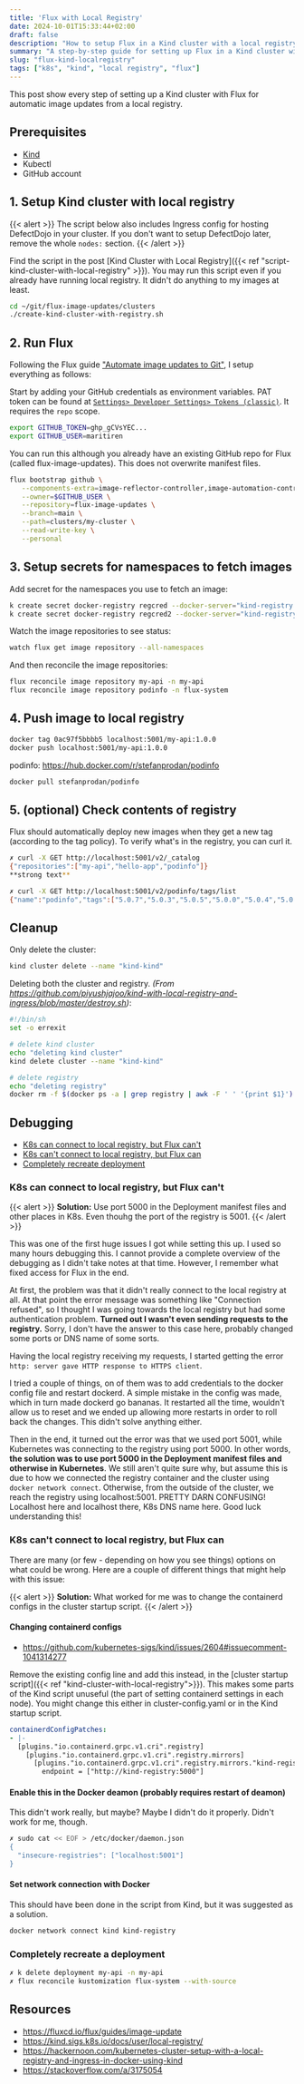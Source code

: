 ```yaml
---
title: 'Flux with Local Registry'
date: 2024-10-01T15:33:44+02:00
draft: false
description: "How to setup Flux in a Kind cluster with a local registry"
summary: "A step-by-step guide for setting up Flux in a Kind cluster with a local registry for automatic updates of Docker images."
slug: "flux-kind-localregistry"
tags: ["k8s", "kind", "local registry", "flux"]
---
```



This post show every step of setting up a Kind cluster with Flux for automatic image updates from a local registry. 

## Prerequisites
* [Kind](https://kind.sigs.k8s.io/docs/user/quick-start/#installing-from-release-binaries)
* Kubectl
* GitHub account


## 1. Setup Kind cluster with local registry
{{< alert >}}
The script below also includes Ingress config for hosting DefectDojo in your cluster. If you don't want to setup DefectDojo later, remove the whole `nodes:` section.
{{< /alert >}}

Find the script in the post [Kind Cluster with Local Registry]({{< ref "script-kind-cluster-with-local-registry" >}}). 
You may run this script even if you already have running local registry. It didn't do anything to my images at least. 
```sh
cd ~/git/flux-image-updates/clusters
./create-kind-cluster-with-registry.sh 
```


## 2. Run Flux
Following the Flux guide ["Automate image updates to Git"](https://fluxcd.io/flux/guides/image-update/#prerequisites), I setup everything as follows:

Start by adding your GitHub credentials as environment variables. 
PAT token can be found at [`Settings> Developer Settings> Tokens (classic)`](https://github.com/settings/tokens). 
It requires the `repo` scope.
```sh
export GITHUB_TOKEN=ghp_gCVsYEC...
export GITHUB_USER=maritiren
```

You can run this although you already have an existing GitHub repo for Flux (called flux-image-updates). This does not overwrite manifest files.
```sh
flux bootstrap github \
   --components-extra=image-reflector-controller,image-automation-controller \
   --owner=$GITHUB_USER \
   --repository=flux-image-updates \
   --branch=main \
   --path=clusters/my-cluster \
   --read-write-key \
   --personal
```


<a id="setup-secrets"></a>
## 3. Setup secrets for namespaces to fetch images
Add secret for the namespaces you use to fetch an image:
```sh
k create secret docker-registry regcred --docker-server="kind-registry:5000" --docker-username=myuser --docker-password=myuser -n flux-system
k create secret docker-registry regcred2 --docker-server="kind-registry:5000" --docker-username=myuser --docker-password=myuser -n my-api
```

Watch the image repositories to see status:
```sh
watch flux get image repository --all-namespaces
```

And then reconcile the image repositories:
```sh
flux reconcile image repository my-api -n my-api
flux reconcile image repository podinfo -n flux-system
```


<a id="push-image"></a>
## 4. Push image to local registry
```sh
docker tag 0ac97f5bbbb5 localhost:5001/my-api:1.0.0
docker push localhost:5001/my-api:1.0.0
```

podinfo: https://hub.docker.com/r/stefanprodan/podinfo 
```sh
docker pull stefanprodan/podinfo
```


<a id="check-reg-contents"></a>
## 5. (optional) Check contents of registry
Flux should automatically deploy new images when they get a new tag (according to the tag policy). To verify what's in the registry, you can curl it.
```sh
✗ curl -X GET http://localhost:5001/v2/_catalog            
{"repositories":["my-api","hello-app","podinfo"]}
**strong text**
```

```sh
✗ curl -X GET http://localhost:5001/v2/podinfo/tags/list
{"name":"podinfo","tags":["5.0.7","5.0.3","5.0.5","5.0.0","5.0.4","5.0.6"]}
```


<a id="cleanup"></a>
## Cleanup
Only delete the cluster:
```bash
kind cluster delete --name "kind-kind"
```


Deleting both the cluster and registry. 
_(From https://github.com/piyushjajoo/kind-with-local-registry-and-ingress/blob/master/destroy.sh)_:

```bash
#!/bin/sh
set -o errexit

# delete kind cluster
echo "deleting kind cluster"
kind delete cluster --name "kind-kind"

# delete registry
echo "deleting registry"
docker rm -f $(docker ps -a | grep registry | awk -F ' ' '{print $1}')
```

<a id="debugging"></a>
## Debugging
* [K8s can connect to local registry, but Flux can't](#item-zero)
* [K8s can't connect to local registry, but Flux can](#item-one)
* [Completely recreate deployment](#item-two)

<a id="item-zero"></a>
### K8s can connect to local registry, but Flux can't

{{< alert >}}
**Solution:** Use port 5000 in the Deployment manifest files and other places in K8s. Even thouhg the port of the registry is 5001.
{{< /alert >}}

This was one of the first huge issues I got while setting this up. I used so many hours debugging this. I cannot provide a complete overview of the debugging as I didn't take notes at that time. However, I remember what fixed access for Flux in the end. 

At first, the problem was that it didn't really connect to the local registry at all. At that point the error message was something like "Connection refused", so I thought I was going towards the local registry but had some authentication problem. **Turned out I wasn't even sending requests to the registry.** Sorry, I don't have the answer to this case here, probably changed some ports or DNS name of some sorts. 

Having the local registry receiving my requests, I started getting the error `http: server gave HTTP response to HTTPS client`. 

I tried a couple of things, on of them was to add credentials to the docker config file and restart dockerd. A simple mistake in the config was made, which in turn made dockerd go bananas. It restarted all the time, wouldn't allow us to reset and we ended up allowing more restarts in order to roll back the changes. This didn't solve anything either. 

Then in the end, it turned out the error was that we used port 5001, while Kubernetes was connecting to the registry using port 5000. In other words, **the solution was to use port 5000 in the Deployment manifest files and otherwise in Kubernetes**. We still aren't quite sure why, but assume this is due to how we connected the registry container and the cluster using `docker network connect`. Otherwise, from the outside of the cluster, we reach the registry using localhost:5001. PRETTY DARN CONFUSING! Localhost here and localhost there, K8s DNS name here. Good luck understanding this! 

<a id="item-one"></a>
### K8s can't connect to local registry, but Flux can

There are many (or few - depending on how you see things) options on what could be wrong. Here are a couple of different things that might help with this issue:

{{< alert >}}
**Solution:** What worked for me was to change the containerd configs in the cluster startup script.
{{< /alert >}}

#### Changing containerd configs
* https://github.com/kubernetes-sigs/kind/issues/2604#issuecomment-1041314277

Remove the existing config line and add this instead, in the [cluster startup script]({{< ref "kind-cluster-with-local-registry">}}). This makes some parts of the Kind script unuseful (the part of setting containerd settings in each node). You might change this either in cluster-config.yaml or in the Kind startup script.
```yaml
containerdConfigPatches:
- |-
  [plugins."io.containerd.grpc.v1.cri".registry]
    [plugins."io.containerd.grpc.v1.cri".registry.mirrors]
      [plugins."io.containerd.grpc.v1.cri".registry.mirrors."kind-registry:5000"]
        endpoint = ["http://kind-registry:5000"]
```


#### Enable this in the Docker deamon (probably requires restart of deamon)
This didn't work really, but maybe? Maybe I didn't do it properly. Didn't work for me, though. 
```sh
✗ sudo cat << EOF > /etc/docker/daemon.json 
{
  "insecure-registries": ["localhost:5001"]
}
```

#### Set network connection with Docker
This should have been done in the script from Kind, but it was suggested as a solution. 
```sh
docker network connect kind kind-registry
```

<a id="item-two"></a>
### Completely recreate a deployment
```sh
✗ k delete deployment my-api -n my-api
✗ flux reconcile kustomization flux-system --with-source
```


## Resources
* https://fluxcd.io/flux/guides/image-update
* https://kind.sigs.k8s.io/docs/user/local-registry/
* https://hackernoon.com/kubernetes-cluster-setup-with-a-local-registry-and-ingress-in-docker-using-kind 
* https://stackoverflow.com/a/3175054
